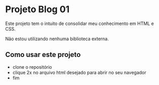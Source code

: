 # Projeto Blog 01

Este projeto tem o intuito de consolidar meu conhecimento em HTML e CSS.

Não estou utilizando nenhuma biblioteca externa.

## Como usar este projeto

- clone o repositório
- clique 2x no arquivo html desejado para abrir no seu navegador
- fim

